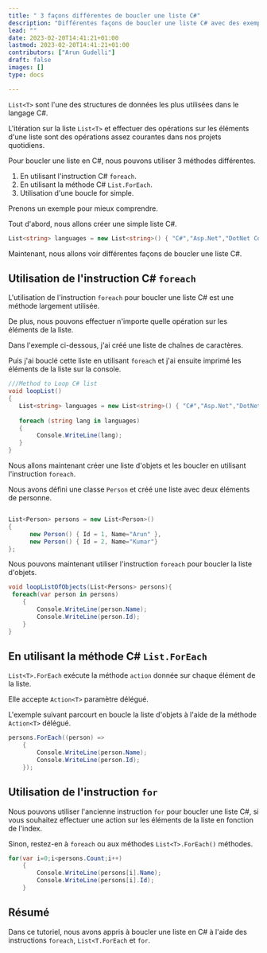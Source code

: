 ```yaml
---
title: " 3 façons différentes de boucler une liste C#"
description: "Différentes façons de boucler une liste C# avec des exemples"
lead: ""
date: 2023-02-20T14:41:21+01:00
lastmod: 2023-02-20T14:41:21+01:00
contributors: ["Arun Gudelli"]
draft: false
images: []
type: docs

---
```


`List<T>` sont l'une des structures de données les plus utilisées dans le langage C#. 

L'itération sur la liste `List<T>` et effectuer des opérations sur les éléments d'une liste sont des opérations assez courantes dans nos projets quotidiens.

Pour boucler une liste en C#, nous pouvons utiliser 3 méthodes différentes.

1. En utilisant l'instruction C# `foreach`.
2. En utilisant la méthode C# `List.ForEach`.
3. Utilisation d'une boucle for simple.

Prenons un exemple pour mieux comprendre. 

Tout d'abord, nous allons créer une simple liste C#.

```csharp
List<string> languages = new List<string>() { "C#","Asp.Net","DotNet Core"};

```

Maintenant, nous allons voir différentes façons de boucler une liste C#.

## Utilisation de l'instruction C# `foreach` 

L'utilisation de l'instruction `foreach` pour boucler une liste C# est une méthode largement utilisée.

De plus, nous pouvons effectuer n'importe quelle opération sur les éléments de la liste.

Dans l'exemple ci-dessous, j'ai créé une liste de chaînes de caractères.

Puis j'ai bouclé cette liste en utilisant `foreach` et j'ai ensuite imprimé les éléments de la liste sur la console.

```csharp
///Method to Loop C# list
void loopList()
{
   List<string> languages = new List<string>() { "C#","Asp.Net","DotNet Core"};
   
   foreach (string lang in languages)
   {
        Console.WriteLine(lang);
   }
}
```

Nous allons maintenant créer une liste d'objets et les boucler en utilisant l'instruction `foreach`.

Nous avons défini une classe `Person` et créé une liste avec deux éléments de personne.

```csharp

List<Person> persons = new List<Person>() 
{ 
      new Person() { Id = 1, Name="Arun" },
      new Person() { Id = 2, Name="Kumar"} 
};
```

Nous pouvons maintenant utiliser l'instruction `foreach` pour boucler la liste d'objets.

```csharp
void loopListOfObjects(List<Persons> persons){
 foreach(var person in persons)
    {
        Console.WriteLine(person.Name);            
        Console.WriteLine(person.Id);
    }
}
```

## En utilisant la méthode C# `List.ForEach` 

`List<T>.ForEach` exécute la méthode `action` donnée sur chaque élément de la liste.

Elle accepte `Action<T>` paramètre délégué. 

L'exemple suivant parcourt en boucle la liste d'objets à l'aide de la méthode `Action<T>` délégué.

```csharp
persons.ForEach((person) =>
    {
        Console.WriteLine(person.Name);
        Console.WriteLine(person.Id);
    });
```

## Utilisation de l'instruction `for` 

Nous pouvons utiliser l'ancienne instruction `for` pour boucler une liste C#, si vous souhaitez effectuer une action sur les éléments de la liste en fonction de l'index. 

Sinon, restez-en à `foreach` ou aux méthodes `List<T>.ForEach()` méthodes.

```csharp
for(var i=0;i<persons.Count;i++)
    {
        Console.WriteLine(persons[i].Name);
        Console.WriteLine(persons[i].Id);
    }
```

## Résumé

Dans ce tutoriel, nous avons appris à boucler une liste en C# à l'aide des instructions `foreach`, `List<T.ForEach` et `for`.










